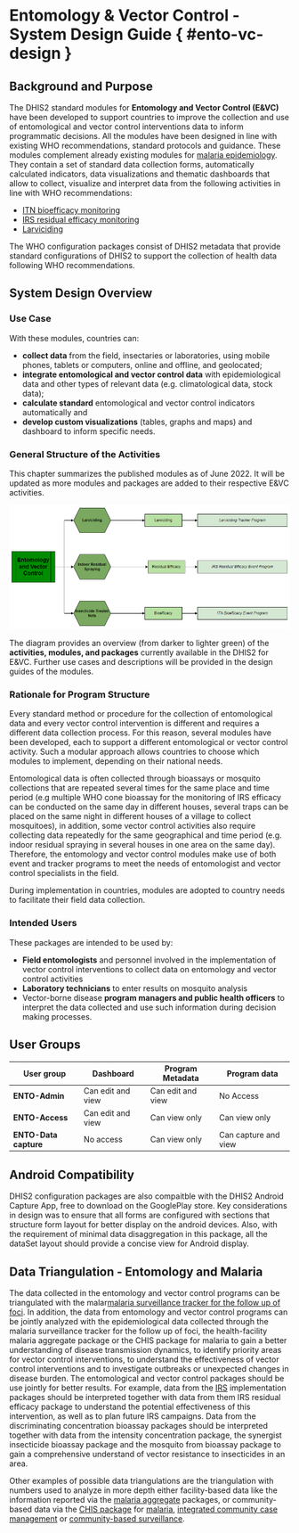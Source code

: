 # Entomology & Vector Control - System Design Guide { #ento-vc-design }

## Background and Purpose

The DHIS2 standard modules for **Entomology and Vector Control (E&VC)** have been developed to support countries to improve the collection and use of entomological and vector control interventions data  to inform programmatic decisions.
All the modules have been designed in line with existing WHO recommendations, standard protocols and guidance. These modules complement already existing modules for [malaria epidemiology](https://who.dhis2.org/documentation/index.html#malaria). They contain a set of standard data collection forms, automatically calculated indicators, data visualizations and thematic dashboards that allow to collect, visualize and interpret data from the following activities in line with WHO recommendations:

- [ITN bioefficacy monitoring](#ento-itn-bsm-design)
- [IRS residual efficacy monitoring](#ento-irs-rem-design)
- [Larviciding](#ento-itn-bio-design)

The WHO configuration packages consist of DHIS2 metadata that provide standard configurations of DHIS2 to support the collection of health data following WHO recommendations.

## System Design Overview

### Use Case

With these modules, countries can:

- **collect data** from the field, insectaries or laboratories, using mobile phones, tablets or computers, online and offline, and geolocated;
- **integrate entomological and vector control data** with epidemiological data and other types of relevant data (e.g. climatological data, stock data);
- **calculate standard** entomological and vector control indicators automatically and
- **develop custom visualizations** (tables, graphs and maps) and dashboard to inform specific needs.

### General Structure of the Activities

This chapter summarizes the published modules as of June 2022. It will be updated as more modules and packages are added to their respective E&VC activities.

![Entomology program structure](resources/images/ento-vc-001-en.png)

The diagram provides an overview (from darker to lighter green) of the **activities, modules, and packages** currently available in the DHIS2 for E&VC. Further use cases and descriptions will be provided in the design guides of the modules.

### Rationale for Program Structure

Every standard method or procedure for the collection of entomological data and every vector control intervention is different and requires a different data collection process. For this reason, several modules have been developed, each to support a different entomological or vector control activity.  Such a modular approach allows countries to choose which modules to implement, depending on their national needs.

Entomological data is often collected through bioassays or mosquito collections that are repeated several times for the same place and time period (e.g multiple WHO cone bioassay for the monitoring of IRS efficacy can be conducted on the same day in different houses, several traps can be placed on the same night in different houses of a village to collect mosquitoes), in addition, some vector control activities also require collecting data repeatedly for the same geographical and time period (e.g. indoor residual spraying in several houses in one area on the same day). Therefore, the entomology and vector control modules make use of both event and tracker programs to meet the needs of entomologist and vector control specialists in the field.

During implementation in countries, modules are adopted to country needs to facilitate their field data collection.

### Intended Users

These packages are intended to be used by:

- **Field entomologists** and personnel involved in the implementation of vector control interventions to collect data on entomology and vector control activities
- **Laboratory technicians** to enter results on mosquito analysis
- Vector-borne disease **program managers and public health officers** to interpret the data collected and use such information during decision making processes.

## User Groups

| User group        | Dashboard         | Program Metadata  | Program data         |
|-------------------|-------------------|-------------------|----------------------|
| **ENTO-Admin**        | Can edit and view | Can edit and view | No Access            |
| **ENTO-Access**       | Can edit and view | Can view only     | Can view only        |
| **ENTO-Data capture** | No access         | Can view only     | Can capture and view |

## Android Compatibility

DHIS2 configuration packages are also compaitble with the DHIS2 Android Capture App, free to download on the GooglePlay store. Key considerations in design was to ensure that all forms are configured with sections that structure form layout for better display on the android devices. Also, with the requirement of minimal data disaggregation in this package, all the dataSet layout should provide a concise view for Android display.

## Data Triangulation - Entomology and Malaria

The data collected in the entomology and vector control programs can be triangulated with the malar[malaria surveillance tracker for the follow up of foci](#mal-cs-design). In addition, the data from entomology and vector control programs can be jointly analyzed with the epidemiological data collected through the malaria surveillance tracker for the follow up of foci, the health-facility malaria aggregate package or the CHIS package for malaria to gain a better understanding of disease transmission dynamics,  to identify priority areas for vector control interventions, to understand the effectiveness of vector control interventions and to investigate outbreaks or unexpected changes in disease burden. The entomological and vector control packages should be use jointly for better results. For example, data from the [IRS](#irs-activity) implementation packages should be interpreted together with data from them IRS residual efficacy package to understand the potential effectiveness of this intervention, as well as to plan future IRS campaigns. Data from the discriminating concentration bioassay packages should be interpreted together with data from the intensity concentration package, the synergist insecticide bioassay package and the mosquito from bioassay package to gain a comprehensive understand of vector resistance to insecticides in an area.

Other examples of possible data triangulations are the triangulation with numbers used to analyze in more depth either facility-based data like the information reported via the [malaria aggregate](#mal-agg-design) packages, or community-based data via the [CHIS package](#chis-system-design) for [malaria](#ch-mal-aggregate-design), [integrated community case management](#ch-iccm-aggregate-design) or [community-based surveillance](#ch-cbs-aggregate-design).
